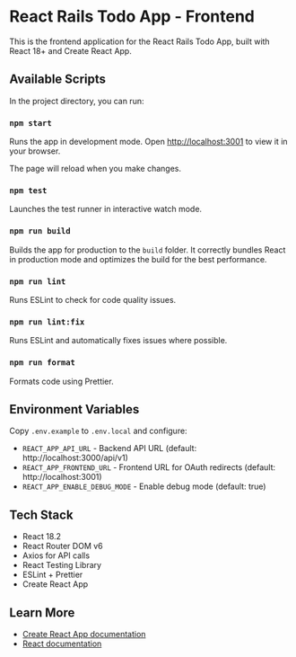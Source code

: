 # React Rails Todo App - Frontend

This is the frontend application for the React Rails Todo App, built with React 18+ and Create React App.

## Available Scripts

In the project directory, you can run:

### `npm start`

Runs the app in development mode.
Open [http://localhost:3001](http://localhost:3001) to view it in your browser.

The page will reload when you make changes.

### `npm test`

Launches the test runner in interactive watch mode.

### `npm run build`

Builds the app for production to the `build` folder.
It correctly bundles React in production mode and optimizes the build for the best performance.

### `npm run lint`

Runs ESLint to check for code quality issues.

### `npm run lint:fix`

Runs ESLint and automatically fixes issues where possible.

### `npm run format`

Formats code using Prettier.

## Environment Variables

Copy `.env.example` to `.env.local` and configure:

- `REACT_APP_API_URL` - Backend API URL (default: http://localhost:3000/api/v1)
- `REACT_APP_FRONTEND_URL` - Frontend URL for OAuth redirects (default: http://localhost:3001)
- `REACT_APP_ENABLE_DEBUG_MODE` - Enable debug mode (default: true)

## Tech Stack

- React 18.2
- React Router DOM v6
- Axios for API calls
- React Testing Library
- ESLint + Prettier
- Create React App

## Learn More

- [Create React App documentation](https://facebook.github.io/create-react-app/docs/getting-started)
- [React documentation](https://reactjs.org/)

